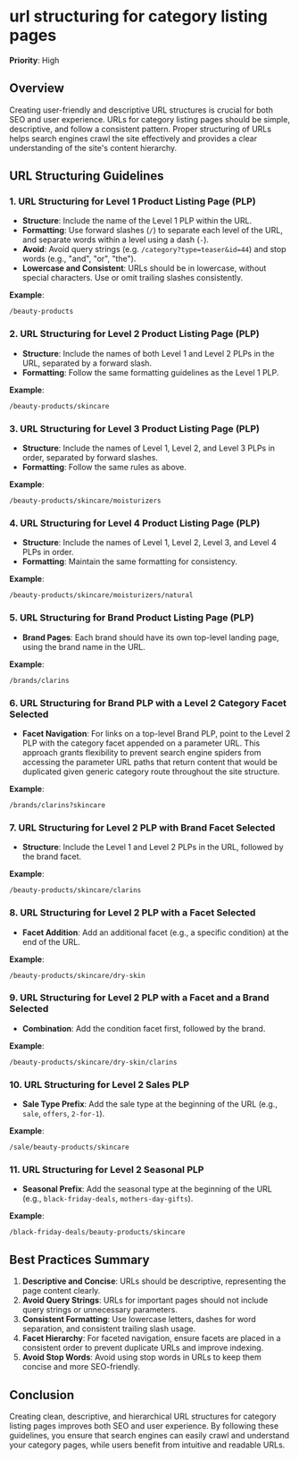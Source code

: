 
# url structuring for category listing pages

**Priority**: High

## Overview

Creating user-friendly and descriptive URL structures is crucial for both SEO and user experience. URLs for category listing pages should be simple, descriptive, and follow a consistent pattern. Proper structuring of URLs helps search engines crawl the site effectively and provides a clear understanding of the site's content hierarchy.

## URL Structuring Guidelines

### 1. URL Structuring for Level 1 Product Listing Page (PLP)

- **Structure**: Include the name of the Level 1 PLP within the URL.
- **Formatting**: Use forward slashes (`/`) to separate each level of the URL, and separate words within a level using a dash (`-`).
- **Avoid**: Avoid query strings (e.g. `/category?type=teaser&id=44`) and stop words (e.g., "and", "or", "the").
- **Lowercase and Consistent**: URLs should be in lowercase, without special characters. Use or omit trailing slashes consistently.

**Example**:

```
/beauty-products
```

### 2. URL Structuring for Level 2 Product Listing Page (PLP)

- **Structure**: Include the names of both Level 1 and Level 2 PLPs in the URL, separated by a forward slash.
- **Formatting**: Follow the same formatting guidelines as the Level 1 PLP.

**Example**:

```
/beauty-products/skincare
```

### 3. URL Structuring for Level 3 Product Listing Page (PLP)

- **Structure**: Include the names of Level 1, Level 2, and Level 3 PLPs in order, separated by forward slashes.
- **Formatting**: Follow the same rules as above.

**Example**:

```
/beauty-products/skincare/moisturizers
```

### 4. URL Structuring for Level 4 Product Listing Page (PLP)

- **Structure**: Include the names of Level 1, Level 2, Level 3, and Level 4 PLPs in order.
- **Formatting**: Maintain the same formatting for consistency.

**Example**:

```
/beauty-products/skincare/moisturizers/natural
```

### 5. URL Structuring for Brand Product Listing Page (PLP)

- **Brand Pages**: Each brand should have its own top-level landing page, using the brand name in the URL.

**Example**:

```
/brands/clarins
```

### 6. URL Structuring for Brand PLP with a Level 2 Category Facet Selected

- **Facet Navigation**: For links on a top-level Brand PLP, point to the Level 2 PLP with the category facet appended on a parameter URL. This approach grants flexibility to prevent search engine spiders from accessing the parameter URL paths that return content that would be duplicated given generic category route throughout the site structure.

**Example**:

```
/brands/clarins?skincare
```

### 7. URL Structuring for Level 2 PLP with Brand Facet Selected

- **Structure**: Include the Level 1 and Level 2 PLPs in the URL, followed by the brand facet.

**Example**:

```
/beauty-products/skincare/clarins
```

### 8. URL Structuring for Level 2 PLP with a Facet Selected

- **Facet Addition**: Add an additional facet (e.g., a specific condition) at the end of the URL.

**Example**:

```
/beauty-products/skincare/dry-skin
```

### 9. URL Structuring for Level 2 PLP with a Facet and a Brand Selected

- **Combination**: Add the condition facet first, followed by the brand.

**Example**:

```
/beauty-products/skincare/dry-skin/clarins
```

### 10. URL Structuring for Level 2 Sales PLP

- **Sale Type Prefix**: Add the sale type at the beginning of the URL (e.g., `sale`, `offers`, `2-for-1`).

**Example**:

```
/sale/beauty-products/skincare
```

### 11. URL Structuring for Level 2 Seasonal PLP

- **Seasonal Prefix**: Add the seasonal type at the beginning of the URL (e.g., `black-friday-deals`, `mothers-day-gifts`).

**Example**:

```
/black-friday-deals/beauty-products/skincare
```

## Best Practices Summary

1. **Descriptive and Concise**: URLs should be descriptive, representing the page content clearly.
2. **Avoid Query Strings**: URLs for important pages should not include query strings or unnecessary parameters.
3. **Consistent Formatting**: Use lowercase letters, dashes for word separation, and consistent trailing slash usage.
4. **Facet Hierarchy**: For faceted navigation, ensure facets are placed in a consistent order to prevent duplicate URLs and improve indexing.
5. **Avoid Stop Words**: Avoid using stop words in URLs to keep them concise and more SEO-friendly.

## Conclusion

Creating clean, descriptive, and hierarchical URL structures for category listing pages improves both SEO and user experience. By following these guidelines, you ensure that search engines can easily crawl and understand your category pages, while users benefit from intuitive and readable URLs.
